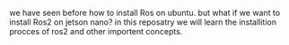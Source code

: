 we have seen before how to install Ros on ubuntu. but what if we want to install Ros2 on jetson nano?
in this reposatry we will learn the installition procces of ros2 and other importent concepts.
